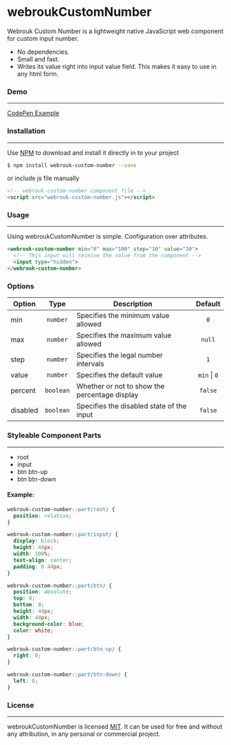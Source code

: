 # webroukCustomNumber

Webrouk Custom Number is a lightweight native JavaScript web component for custom input number.

- No dependencies.
- Small and fast.
- Writes its value right into input value field. This makes it easy to use in any html form.

### Demo
---
[CodePen Example](https://codepen.io/muhammad_mabrouk/full/QWaKPQE/)

### Installation
---
Use [NPM](https://www.npmjs.com/package/webrouk-custom-number/) to download and install it directly in to your project

```sh
$ npm install webrouk-custom-number --save
```

or include js file manually

```html
<!-- webrouk-custom-number component file -->
<script src="webrouk-custom-number.js"></script>
```

### Usage
---
Using webroukCustomNumber is simple. Configuration over attributes.

```html
<webrouk-custom-number min="0" max="100" step="10" value="30">
  <!-- This input will receive the value from the component -->
  <input type="hidden">
</webrouk-custom-number>
```

### Options
| Option | Type | Description | Default |
| ----------- |    :----:   | ----------- |    :----:   |
| min | `number` | Specifies the minimum value allowed | `0` |
| max | `number` | Specifies the maximum value allowed | `null` |
| step | `number` | Specifies the legal number intervals | `1` |
| value | `number` | Specifies the default value | `min` &#124; `0` |
| percent | `boolean` | Whether or not to show the percentage display | `false` |
| disabled | `boolean` | Specifies the disabled state of the input | `false` |

### Styleable Component Parts
---
- root
- input
- btn btn-up
- btn btn-down

#### Example:

```css
webrouk-custom-number::part(root) {
  position: relative;
}

webrouk-custom-number::part(input) {
  display: block;
  height: 44px;
  width: 100%;
  text-align: center;
  padding: 0 44px;
}

webrouk-custom-number::part(btn) {
  position: absolute;
  top: 0;
  bottom: 0;
  height: 44px;
  width: 44px;
  background-color: blue;
  color: white;
}

webrouk-custom-number::part(btn-up) {
  right: 0;
}

webrouk-custom-number::part(btn-down) {
  left: 0;
}
```

### License
-------
webroukCustomNumber is licensed [MIT](https://choosealicense.com/licenses/mit/).
It can be used for free and without any attribution, in any personal or commercial project.
